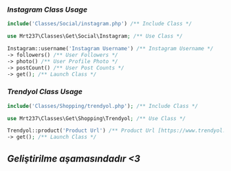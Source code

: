 
### ***Instagram Class Usage***
```php 
include('Classes/Social/instagram.php') /** Include Class */

use Mrt237\Classes\Get\Social\Instagram; /** Use Class */

Instagram::username('Instagram Username') /** Instagram Username */
-> followers() /** User Followers */
-> photo() /** User Profile Photo */
-> postCount() /** User Post Counts */
-> get(); /** Launch Class */
```


### ***Trendyol Class Usage***
```php
include('Classes/Shopping/trendyol.php'); /** Include Class */

use Mrt237\Classes\Get\Shopping\Trendyol; /** Use Class */

Trendyol::product('Product Url') /** Product Url [https://www.trendyol.com/product-id] */ 
-> get(); /** Launch Class */

```


## ***Geliştirilme aşamasındadır <3***